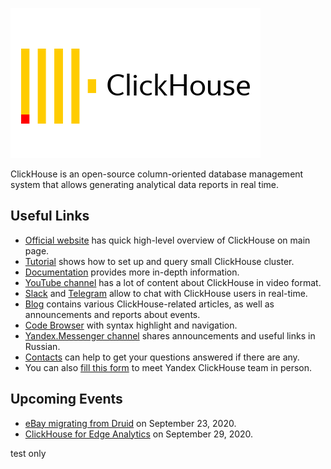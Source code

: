[![ClickHouse — open source distributed column-oriented DBMS](https://github.com/ClickHouse/ClickHouse/raw/master/website/images/logo-400x240.png)](https://clickhouse.tech)

ClickHouse is an open-source column-oriented database management system that allows generating analytical data reports in real time.

## Useful Links

* [Official website](https://clickhouse.tech/) has quick high-level overview of ClickHouse on main page.
* [Tutorial](https://clickhouse.tech/docs/en/getting_started/tutorial/) shows how to set up and query small ClickHouse cluster.
* [Documentation](https://clickhouse.tech/docs/en/) provides more in-depth information.
* [YouTube channel](https://www.youtube.com/c/ClickHouseDB) has a lot of content about ClickHouse in video format.
* [Slack](https://join.slack.com/t/clickhousedb/shared_invite/zt-d2zxkf9e-XyxDa_ucfPxzuH4SJIm~Ng) and [Telegram](https://telegram.me/clickhouse_en) allow to chat with ClickHouse users in real-time.
* [Blog](https://clickhouse.yandex/blog/en/) contains various ClickHouse-related articles, as well as announcements and reports about events.
* [Code Browser](https://clickhouse.tech/codebrowser/html_report/ClickHouse/index.html) with syntax highlight and navigation.
* [Yandex.Messenger channel](https://yandex.ru/chat/#/join/20e380d9-c7be-4123-ab06-e95fb946975e) shares announcements and useful links in Russian.
* [Contacts](https://clickhouse.tech/#contacts) can help to get your questions answered if there are any.
* You can also [fill this form](https://clickhouse.tech/#meet) to meet Yandex ClickHouse team in person.

## Upcoming Events

* [eBay migrating from Druid](https://us02web.zoom.us/webinar/register/tZMkfu6rpjItHtaQ1DXcgPWcSOnmM73HLGKL) on September 23, 2020.
* [ClickHouse for Edge Analytics](https://ones2020.sched.com/event/bWPs) on September 29, 2020.


test only

